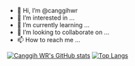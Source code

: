 - 👋 Hi, I’m @canggihwr
- 👀 I’m interested in ...
- 🌱 I’m currently learning ...
- 💞️ I’m looking to collaborate on ...
- 📫 How to reach me ...

<!---
canggihwr/canggihwr is a ✨ special ✨ repository because its `README.md` (this file) appears on your GitHub profile.
You can click the Preview link to take a look at your changes.
--->

[![Canggih WR's GitHub stats](https://github-readme-stats.vercel.app/api?username=canggihwr&show_icons=true&theme=tokyonight)](https://github.com/canggihwr/github-readme-stats)
[![Top Langs](https://github-readme-stats.vercel.app/api/top-langs/?username=canggihwr&layout=compact&show_icons=true&theme=tokyonight)](https://github.com/canggihwr/github-readme-stats)
